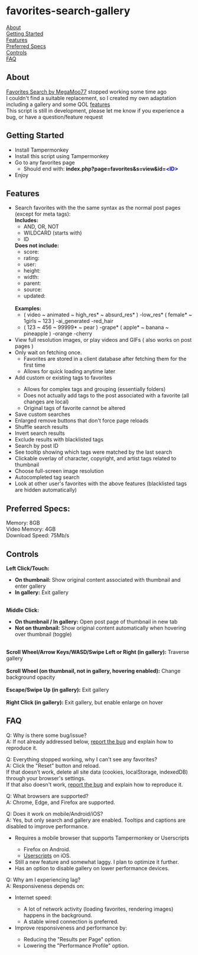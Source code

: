 # favorites-search-gallery

[About](#about)<br>
[Getting Started](#getting-started)<br>
[Features](#features)<br>
[Preferred Specs](#preferred-specs)<br>
[Controls](#controls)<br>
[FAQ](#faq)

## About

[Favorites Search by MegaMoo77](https://github.com/MegaMoo77/favorites-search) stopped working some time ago<br>
I couldn't find a suitable replacement, so I created my own adaptation including a gallery and some QOL [features](#features)<br>
This script is still in development, please let me know if you experience a bug, or have a question/feature request

## Getting Started

<ul>
    <li>Install Tampermonkey</li>
    <li>Install this script using Tampermonkey</li>
    <li>Go to any favorites page
        <ul>
        <li>Should end with: <strong>index.php?page=favorites&s=view&id=<font color ="blue">&ltID&gt</font></strong></li>
        </ul>
    </li>
<li>Enjoy</li>
</ul>

## Features

<ul>
    <li>Search favorites with the the same syntax as the normal post pages (except for meta tags):<br>
        <strong>Includes:</strong>
            <ul>
            <li>AND, OR, NOT</li>
            <li>WILDCARD (starts with)</li>
            <li>ID</li>
            </ul>
        <strong>Does not include:</strong>
        <ul>
            <li>score:</li>
            <li>rating:</li>
            <li>user:</li>
            <li>height:</li>
            <li>width:</li>
            <li>parent:</li>
            <li>source:</li>
            <li>updated:</li>
        </ul>
        <br>
        <strong>Examples:</strong><br>
        <ul>
        <li>( video ~ animated ~ high_res* ~ absurd_res* ) -low_res* ( female* ~ 1girls ~ 123 ) -ai_generated -red_hair</li>
        <li>( 123 ~ 456 ~ 99999* ~ pear ) -grape* ( apple* ~ banana ~ pineapple ) -orange -cherry</li>
        </ul>
    </li>
    <li>View full resolution images, or play videos and GIFs ( also works on post pages )
    </li>
    <li>Only wait on fetching once.<br>
    <ul>
        <li>Favorites are stored in a client database after fetching them for the first time</li>
        <li>Allows for quick loading anytime later</li>
    </ul>
    </li>
    <li>Add custom or existing tags to favorites</li>
        <ul>
            <li>Allows for complex tags and grouping (essentially folders)</li>
            <li>Does not actually add tags to the post associated with a favorite (all changes are local)</li>
            <li>Original tags of favorite cannot be altered</li>
        </ul>
    <li>Save custom searches</li>
    <li>Enlarged remove buttons that don't force page reloads</li>
    <li>Shuffle search results</li>
    <li>Invert search results</li>
    <li>Exclude results with blacklisted tags</li>
    <li>Search by post ID</li>
    <li>See tooltip showing which tags were matched by the last search</li>
    <li>Clickable overlay of character, copyright, and artist tags related to thumbnail</li>
    <li>Choose full-screen image resolution</li>
    <li>Autocompleted tag search</li>
    <li>Look at other user's favorites with the above features (blacklisted tags are hidden automatically)</li>
</ul>

## Preferred Specs:

Memory: 8GB<br>
Video Memory: 4GB<br>
Download Speed: 75Mb/s<br>

## Controls

<strong>Left Click/Touch:</strong>
<ul>
<li><strong>On thumbnail:</strong> Show original content associated with thumbnail and enter gallery</li>
<li><strong>In gallery:</strong> Exit gallery</li>
</ul><br>
<strong>Middle Click:</strong>
<ul>
<li><strong>On thumbnail / In gallery:</strong> Open post page of thumbnail in new tab</li>
<li><strong>Not on thumbnail:</strong> Show original content automatically when hovering over thumbnail (toggle)</li>
</ul><br>
<strong>Scroll Wheel/Arrow Keys/WASD/Swipe Left or Right (in gallery):</strong> Traverse gallery<br><br>
<strong>Scroll Wheel (on thumbnail, not in gallery, hovering enabled):</strong> Change background opacity<br><br>
<strong>Escape/Swipe Up (in gallery):</strong> Exit gallery<br><br>
<strong>Right Click (in gallery):</strong> Exit gallery, but enable enlarge on hover

## FAQ

Q: Why is there some bug/issue?<br>
A: If not already addressed below, [report the bug](https://github.com/bruh3396/favorites-search-gallery/issues) and explain how to reproduce it.

Q: Everything stopped working, why I can't see any favorites?<br>
A: Click the "Reset" button and reload.<br>If that doesn't work, delete all site data (cookies, localStorage, indexedDB) through your browser's settings.<br> If that also doesn't work, [report the bug](https://github.com/bruh3396/favorites-search-gallery/issues) and explain how to reproduce it.

Q: What browsers are supported?<br>
A: Chrome, Edge, and Firefox are supported.

Q: Does it work on mobile/Android/iOS?<br>
A: Yes, but only search  and gallery are enabled. Tooltips and captions are disabled to improve performance.<br>
<ul>
    <li>Requires a mobile browser that supports Tampermonkey or Userscripts</li>
    <ul>
        <li>Firefox on Android.</li>
        <li> <a href="https://github.com/quoid/userscripts">Userscripts</a> on iOS.</li>
    </ul>
    <li>Still a new feature and somewhat laggy. I plan to optimize it further.</li>
    <li>Has an option to disable gallery on lower performance devices.</li>
</ul>

Q: Why am I experiencing lag?<br>
A: Responsiveness depends on:
<ul>
    <li>Internet speed: </li>
    <ul>
        <li>A lot of network activity (loading favorites, rendering images) happens in the background.</li>
        <li>A stable wired connection is preferred.</li>
    </ul>
    <li> Improve responsiveness and performance by:</li>
    <ul>
     <li>Reducing the "Results per Page" option.</li>
     <li>Lowering the "Performance Profile" option.</li>
    </ul>
</ul>
